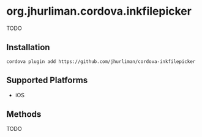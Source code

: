 # org.jhurliman.cordova.inkfilepicker

TODO

## Installation

    cordova plugin add https://github.com/jhurliman/cordova-inkfilepicker

## Supported Platforms

- iOS

## Methods

TODO
